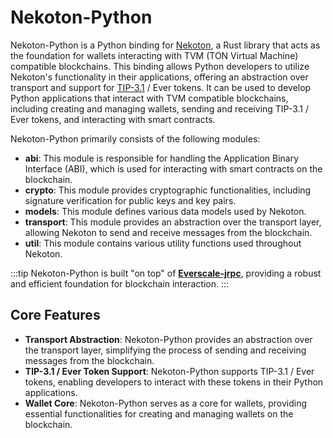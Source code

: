# Nekoton-Python

Nekoton-Python is a Python binding for [Nekoton](https://github.com/broxus/nekoton), a Rust library that acts as the foundation for wallets interacting with TVM (TON Virtual Machine) compatible blockchains. This binding allows Python developers to utilize Nekoton's functionality in their applications, offering an abstraction over transport and support for [TIP-3.1](https://docs.everscale.network/standard/TIP-3) / Ever tokens. It can be used to develop Python applications that interact with TVM compatible blockchains, including creating and managing wallets, sending and receiving TIP-3.1 / Ever tokens, and interacting with smart contracts.

Nekoton-Python primarily consists of the following modules:

- **abi**: This module is responsible for handling the Application Binary Interface (ABI), which is used for interacting with smart contracts on the blockchain.
- **crypto**: This module provides cryptographic functionalities, including signature verification for public keys and key pairs.
- **models**: This module defines various data models used by Nekoton.
- **transport**: This module provides an abstraction over the transport layer, allowing Nekoton to send and receive messages from the blockchain.
- **util**: This module contains various utility functions used throughout Nekoton.

:::tip
Nekoton-Python is built "on top" of [**Everscale-jrpc**](https://github.com/broxus/everscale-jrpc), providing a robust and efficient foundation for blockchain interaction.
:::

## Core Features

- **Transport Abstraction**: Nekoton-Python provides an abstraction over the transport layer, simplifying the process of sending and receiving messages from the blockchain.
- **TIP-3.1 / Ever Token Support**: Nekoton-Python supports TIP-3.1 / Ever tokens, enabling developers to interact with these tokens in their Python applications.
- **Wallet Core**: Nekoton-Python serves as a core for wallets, providing essential functionalities for creating and managing wallets on the blockchain.

<!-- ## Table of Contents

- Introduction
- Installation & Setup
- Keys & Signatures
  - Seeds
    - Legacy & Bip39 Seeds
    - Generating Seeds
  - KeyPair Management
    - Generating a KeyPair
    - Deriving a KeyPair
  - Public Key Operations
    - Initialization
    - Encoding
    - Byte Conversion
  - Signature Operations
    - Signing Data
    - Verifying Signatures
- Working with Cells
  - Understanding Cells
    - Working with Tokens
  - Decoding & Encoding
  - Building & Unpacking
  - Cell Hashing & Comparison
  - Contract State
    - Building
    - Decoding & Encoding
    - Getting & Updating
    - Compute Address from State
- Interacting with Contracts
  - Contract ABI
    - Reading from File
    - Initializing & Decoding Contract ABI
    - Searching for Function & Event ABI
    - Encoding & Decoding Initial Contract Data
  - Working with Function ABI
    - Encoding & Decoding Calls
  - Working with Event ABI
    - Decoding Event Data
- Accounts, Messages & Transactions
  - Accounts
    - Account State
      - Reading Account State
      - Account Status
    - Blockchain Config
      - Reading Config
      - Checking Parameters
    - Interacting with Addresses
      - Creating & Validating
      - Address Parts
  - Messages
    - Message Types
      - Decoding & Encoding
      - Checking Types
    - Message Headers
      - Reading Headers
    - Signed & Unsigned External Messages
  - Transactions
    - Transaction Executor
      - Initializing & Executing Transactions
      - Context with Clock
    - Transaction Types
      - Checking Transaction Types
    - Transaction Phases
      - Storage Phase
      - Credit Phase
      - Compute Phase
      - Action Phase
      - Bounce Phase
    - Output
    - Transaction Tree
      - Decoding
      - Transaction Tree Iteration
    - Tracing
  - Asynchronous Iteration over Account States and Transactions
- Network Interaction
  - Transport
    - Checking Connection
    - Sending External Messages
    - Fetching Blockchain Config & Account State
    - Fetching Transactions & Account States
  - Working with GqlTransport
    - Querying Transactions, Messages, and Accounts
    - `path_for_account`: Returns a default derivation path for the specified account number.
    - `derive`: Derives a key pair using some derivation path. -->
